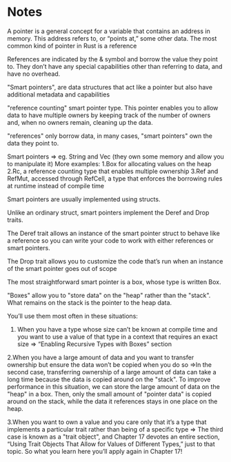 # Notes

A pointer is a general concept for a variable that contains an address in memory. This address refers to, or “points at,” some other data. The most common kind of pointer in Rust is a reference

References are indicated by the & symbol and borrow the value they point to. They don’t have any special capabilities other than referring to data, and have no overhead.

"Smart pointers", are data structures that act like a pointer but also have additional metadata and capabilities

"reference counting" smart pointer type. This pointer enables you to allow data to have multiple owners by keeping track of the number of owners and, when no owners remain, cleaning up the data.

"references" only borrow data, in many cases, "smart pointers" own the data they point to.

Smart pointers => eg. String and Vec<T> (they own some memory and allow you to manipulate it)
More examples:
1.Box<T> for allocating values on the heap
2.Rc<T>, a reference counting type that enables multiple ownership
3.Ref<T> and RefMut<T>, accessed through RefCell<T>, a type that enforces the borrowing rules at runtime instead of compile time

Smart pointers are usually implemented using structs.

Unlike an ordinary struct, smart pointers implement the Deref and Drop traits.

The Deref trait allows an instance of the smart pointer struct to behave like a reference so you can write your code to work with either references or smart pointers.

The Drop trait allows you to customize the code that’s run when an instance of the smart pointer goes out of scope

<!---------------------------------- Using Box<T> to Point to Data on the Heap---------------------------------->

The most straightforward smart pointer is a box, whose type is written Box<T>.

"Boxes" allow you to "store data" on the "heap" rather than the "stack". What remains on the stack is the pointer to the heap data.

You’ll use them most often in these situations:

1. When you have a type whose size can’t be known at compile time and you want to use a value of that type in a context that requires an exact size
=> “Enabling Recursive Types with Boxes” section

2.When you have a large amount of data and you want to transfer ownership but ensure the data won’t be copied when you do so
=>In the second case, transferring ownership of a large amount of data can take a long time because the data is copied around on the "stack". To improve performance in this situation, we can store the large amount of data on the "heap" in a box. Then, only the small amount of "pointer data" is copied around on the stack, while the data it references stays in one place on the heap.

3.When you want to own a value and you care only that it’s a type that implements a particular trait rather than being of a specific type
=> The third case is known as a "trait object", and Chapter 17 devotes an entire section, “Using Trait Objects That Allow for Values of Different Types,” just to that topic. So what you learn here you’ll apply again in Chapter 17!



